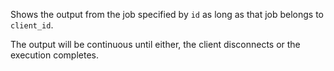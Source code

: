 Shows the output from the job specified by `id` as long as that job belongs to `client_id`.

The output will be continuous until either, the client disconnects or the execution completes.
